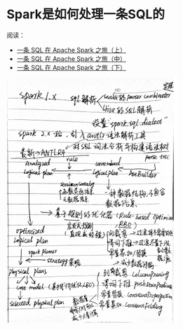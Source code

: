 # Spark是如何处理一条SQL的
阅读：
- [一条 SQL 在 Apache Spark 之旅（上）](https://www.iteblog.com/archives/2561.html)
- [一条 SQL 在 Apache Spark 之旅（中）](https://www.iteblog.com/archives/2562.html)
- [一条 SQL 在 Apache Spark 之旅（下）](https://www.iteblog.com/archives/2563.html)

![](assets/20190624184816548_1637413651.png)
